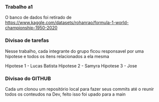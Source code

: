 ### Trabalho a1
O banco de dados foi retirado de https://www.kaggle.com/datasets/rohanrao/formula-1-world-championship-1950-2020

### Divisao de tarefas
Nesse trabalho, cada integrante do grupo ficou responsavel por uma hipotese e todos os itens relacionados a ela mesma

Hipotese 1 - Lucas Batista
Hipotese 2 - Samyra
Hipotese 3 - Jose

### Divisao do GITHUB
Cada um clonou um repositório local para fazer seus commits até o reunir todos os conteudos na Dev, feito isso  foi upado para a main